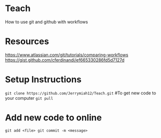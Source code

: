 # Teach
How to use git and github with workflows

# Resources

https://www.atlassian.com/git/tutorials/comparing-workflows
https://gist.github.com/cferdinandi/ef665330286fd5d7127d

# Setup Instructions
`
git clone https://github.com/Jerrymiah12/Teach.git
`
#To get new code to your computer
`
git pull
`
# Add new code to online
`
git add <file>
git commit -m <message>
`
